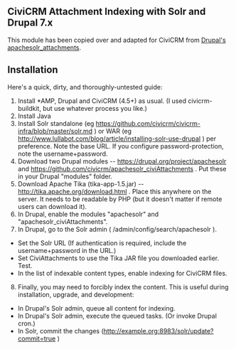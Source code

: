 ## CiviCRM Attachment Indexing with Solr and Drupal 7.x

This module has been copied over and adapted for CiviCRM from [Drupal's apachesolr_attachments](https://drupal.org/project/apachesolr_attachments).

## Installation

Here's a quick, dirty, and thoroughly-untested guide:

1. Install *AMP, Drupal and CiviCRM (4.5+) as usual. (I used civicrm-buildkit, but use whatever process you like.)
2. Install Java
3. Install Solr standalone (eg https://github.com/civicrm/civicrm-infra/blob/master/solr.md ) or WAR (eg http://www.lullabot.com/blog/article/installing-solr-use-drupal ) per preference. Note the base URL. If you configure password-protection, note the username+password.
4. Download two Drupal modules -- https://drupal.org/project/apachesolr and https://github.com/civicrm/apachesolr_civiAttachments . Put these in your Drupal "modules" folder.
5. Download Apache Tika (tika-app-1.5.jar) -- http://tika.apache.org/download.html . Place this anywhere on the server. It needs to be readable by PHP (but it doesn't matter if remote users can download it).
6. In Drupal, enable the modules "apachesolr" and "apachesolr_civiAttachments".
7. In Drupal, go to the Solr admin ( /admin/config/search/apachesolr ). 
 - Set the Solr URL (If authentication is required, include the username+password in the URL.)
 - Set CiviAttachments to use the Tika JAR file you downloaded earlier. Test.
 - In the list of indexable content types, enable indexing for CiviCRM files.
8. Finally, you may need to forcibly index the content. This is useful during installation, upgrade, and development:
 - In Drupal's Solr admin, queue all content for indexing.
 - In Drupal's Solr admin, execute the queued tasks. (Or invoke Drupal cron.)
 - In Solr, commit the changes (http://example.org:8983/solr/update?commit=true )

